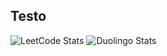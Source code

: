 ## Testo

![LeetCode Stats](https://leetcard.jacoblin.cool/Dabidesu?theme=nord&font=Shippori%20Mincho%20B1&ext=heatmap)
![Duolingo Stats](https://duolingo-stats-card.vercel.app/api?username=519694434&sort=xp)
<!--
**Dabidesu/Dabidesu** is a ✨ _special_ ✨ repository because its `README.md` (this file) appears on your GitHub profile.

Here are some ideas to get you started:

- 🔭 I’m currently working on ...
- 🌱 I’m currently learning ...
- 👯 I’m looking to collaborate on ...
- 🤔 I’m looking for help with ...
- 💬 Ask me about ...
- 📫 How to reach me: ...
- 😄 Pronouns: ...
- ⚡ Fun fact: ...
-->
